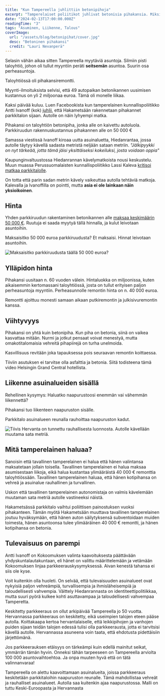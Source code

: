 ```yaml
---
title: "Kun Tampereella juhlittiin betonipihoja"
excerpt: "Tamperelaiset poliitikot juhlivat betonisia pihakansia. Miksi?"
date: "2024-02-13T17:00:00.000Z"
readingTime: "3"
tags: "Asuminen, Liikenne, Talous"
coverImage:
  url: "/assets/blog/betonipihat/cover.jpg"
  desc: "Betoninen pihakansi"
  credit: "Lauri Nevanperä"
---
```


Selasin vähän aikaa sitten Tampereella myytäviä asuntoja. Silmiin pisti taloyhtiö, johon oli tullut myyntiin peräti **seitsemän** asuntoa. Suurin osa perheasuntoja.

Taloyhtiössä oli pihakansiremontti.

Myynti-ilmoituksista selvisi, että 49 autopaikan betonikannen uusimisen kustannus on yli 2 miljoonaa euroa. Tämä oli monelle liikaa.

Kaksi päivää kuluu. Luen Facebookista kun tamperelainen kunnallispoliitikko Antti Ivanoff (kok) [juhlii](https://www.facebook.com/groups/599370287268328/posts/1612627105942636/?comment_id=1614691589069521), että Hakametsään rakennetaan pihakannet parkkitalon sijaan. Autolle on näin lyhyempi matka.

<infocard label="Pihakansi">Pihakansi on taloyhtiön betonipiha, jonka alle on kaivettu autoluola. Parkkiruudun rakennuskustannus pihakannen alle on 50 000 €</infocard>

Samassa viestissä Ivanoff kiroaa uutta asuinaluetta, Hiedanrantaa, jossa autolle täytyy kävellä sadasta metristä neljään sataan metriin. _"Jälkipyykki on nyt tärkeää, jotta tämä jäisi yksittäiseksi kokeiluksi, josta voidaan oppia"_

Kaupunginvaltuustossa Hiedanrannan kävelymatkoista nousi keskustelu. Muun muassa Perussuomalaisten kunnallispoliitikko Lassi Kaleva [kritisoi matkaa parkkitalolle](https://yle.fi/a/74-20072342).

On totta että parin sadan metrin kävely vaikeuttaa autolla tehtäviä matkoja. Kalevalla ja Ivanoffilla on pointti, mutta **asia ei ole lainkaan näin yksioikoinen**.

## Hinta

Yhden parkkiruudun rakentaminen betonikannen alle [maksaa keskimäärin 50 000 €](https://www.rakli.fi/wp-content/uploads/2019/06/kaavamaaraysten_kustannusvaikutukset_raportti_nettires.pdf). Ruutuja ei saada myytyä tällä hinnalla, ja kulut leivotaan asuntoihin.

Maksaisitko 50 000 euroa parkkiruudusta? Et maksaisi. Hinnat leivotaan asuntoihin.

![Maksaisitko parkkiruudusta täällä 50 000 euroa?](/assets/blog/betonipihat/pihakansi.jpg)

## Ylläpidon hinta

Pihakansi uusitaan n. 60 vuoden välein. Hintaluokka on miljoonissa, kuten aikaisemmin kertomassani taloyhtiössä, josta on tullut erityisen paljon perheasuntoja myyntiin. Perheasunnolle remontin hinta on n. 40 000 euroa.

Remontti ajoittuu monesti samaan aikaan putkiremontin ja julkisivuremontin kanssa.

## Viihtyvyys

Pihakansi on yhtä kuin betonipiha. Kun piha on betonia, siinä on vaikea kasvattaa mitään. Nurmi ja jotkut pensaat voivat menestyä, mutta omakotitalomaisia vehreitä pihapiirejä on turha unelmoida.

Kasvillisuus revitään joka tapauksessa pois seuraavan remontin koittaessa.

Tiiviin asutuksen ei tarvitse olla asfalttia ja betonia. Siitä todisteena tämä video Helsingin Grand Central hotellista.

<tweet id="1610671736806309889"></tweet>

## Liikenne asuinalueiden sisällä

Rehellinen kysymys: Haluatko naapurustoosi enemmän vai vähemmän liikennettä?

Pihakansi tuo liikenteen naapuruston sisälle.

Parkkitalo asuinalueen reunalla rauhoittaa naapuruston kadut.

![Tiivis Hervanta on tunnettu rauhallisesta luonnosta. Autolle kävellään muutama sata metriä.](/assets/blog/betonipihat/hervanta.jpg)

## Mitä tamperelainen haluaa?

Sanoisin että tavallinen tamperelainen ei halua että hänen valintansa maksatetaan jollain toisella. Tavallinen tamperelainen ei halua maksaa asumisestaan liikoja, eikä halua kustantaa ylimääräistä 40 000 € remonttia taloyhtiössään. Tavallinen tamperelainen haluaa, että hänen kotipihansa on vehreä ja asuinalue rauhallinen ja turvallinen.

Uskon että tavallinen tamperelainen autonomistaja on valmis kävelemään muutaman sata metriä autolle vastineeksi näistä.

Hakametsässä parkkitalo vaihtui poliittisen painostuksen vuoksi pihakanteen. Tämän myötä Hakametsään muuttava tavallinen tamperelainen joutuu hyväksymään, että hänen auton säilytyksensä subventoidaan muiden toimesta, hänen asuntoonsa tulee ylimääräinen 40 000 € remontti, ja hänen kotipihansa on betonia.

## Tulevaisuus on parempi

Antti Ivanoff on Kokoomuksen valinta kaavoituksesta päättävään yhdyskuntalautakuntaan, eli hänet on valittu määrittelemään ja vetämään Kokoomuksen linjaa parkkeerauskysymyksessä. Aivan kenestä tahansa ei siis ole kyse.

Voit kuitenkin olla huoleti. On selvää, että tulevaisuuden asuinalueet ovat nykyisiä paljon vehreämpiä, turvallisempia ja ihmisläheisempiä ja taloudellisesti vahvempia. Väittely Hiedanrannasta on identiteettipolitiikkaa, mutta suuri pyörä kulkee kohti asuttavampaa ja taloudellisesti vahvempaa Tamperetta.

Keskitetty parkkeeraus on ollut arkipäivää Tampereella jo 50 vuotta. Hervannassa parkkeeraus on keskitetty, eikä useimpien talojen eteen pääse autolla. Koittakaapa kertoa hervantalaiselle, että leikkipihojen ja vanhojen puiden sijaan teidän talojen edessä tulisi olla parkkeerausta, jotta ei tarvitsisi kävellä autolle. Hervannassa asuneena voin taata, että ehdotusta pidettäisiin järjettömänä.

Jos parkkeerauksen etäisyys on tärkeämpi kuin edellä mainitut seikat, ymmärrän tämän hyvin. Onneksi tähän tarpeeseen on Tampereella arviolta 100 000 asuntovaihtoehtoa. Ja onpa muuten hyvä että on tätä valinnanvaraa!

<infocard label="Tampereen uusi tapa">Tampereella on alettu kaavoittamaan asuinalueita, joissa parkkeeraus keskitetään parkkitaloihin naapuruston reunalle. Tämä mahdollistaa vehreät ja rauhalliset asuinalueet. Autolla saa kuitenkin ajaa naapurustossa. Malli on tuttu Keski-Euroopasta ja Hervannasta</infocard>
